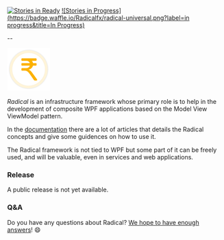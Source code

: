 [![Stories in Ready](https://badge.waffle.io/Radicalfx/radical-universal.png?label=ready&title=Ready)](http://waffle.io/radicalfx/housekeeping)
[![Stories in Progress](https://badge.waffle.io/Radicalfx/radical-universal.png?label=in progress&title=In Progress)](http://waffle.io/radicalfx/housekeeping)

--

![Radical logo](Radical.png)

*Radical* is an infrastructure framework whose primary role is to help in the development of composite WPF applications based on the Model View ViewModel pattern.

In the [documentation](https://github.com/RadicalFx/radical/wiki)  there are a lot of articles that details the Radical concepts and give some guidences on how to use it.

The Radical framework is not tied to WPF but some part of it can be freely used, and will be valuable, even in services and web applications.

### Release

A public release is not yet available.

### Q&A

Do you have any questions about Radical? [We hope to have enough answers](https://groups.google.com/forum/#!forum/radical-mvvm-framework)! :smile:

